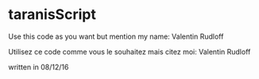 # taranisScript

Use this code as you want but mention my name: Valentin Rudloff

Utilisez ce code comme vous le souhaitez mais citez moi: Valentin Rudloff

written in 08/12/16
